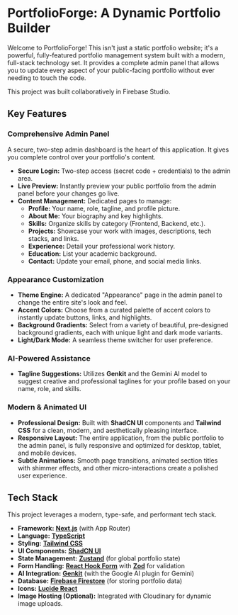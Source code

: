 # PortfolioForge: A Dynamic Portfolio Builder

Welcome to PortfolioForge! This isn't just a static portfolio website; it's a powerful, fully-featured portfolio management system built with a modern, full-stack technology set. It provides a complete admin panel that allows you to update every aspect of your public-facing portfolio without ever needing to touch the code.

This project was built collaboratively in Firebase Studio.

## Key Features

### Comprehensive Admin Panel
A secure, two-step admin dashboard is the heart of this application. It gives you complete control over your portfolio's content.
- **Secure Login:** Two-step access (secret code + credentials) to the admin area.
- **Live Preview:** Instantly preview your public portfolio from the admin panel before your changes go live.
- **Content Management:** Dedicated pages to manage:
    - **Profile:** Your name, role, tagline, and profile picture.
    - **About Me:** Your biography and key highlights.
    - **Skills:** Organize skills by category (Frontend, Backend, etc.).
    - **Projects:** Showcase your work with images, descriptions, tech stacks, and links.
    - **Experience:** Detail your professional work history.
    - **Education:** List your academic background.
    - **Contact:** Update your email, phone, and social media links.

### Appearance Customization
- **Theme Engine:** A dedicated "Appearance" page in the admin panel to change the entire site's look and feel.
- **Accent Colors:** Choose from a curated palette of accent colors to instantly update buttons, links, and highlights.
- **Background Gradients:** Select from a variety of beautiful, pre-designed background gradients, each with unique light and dark mode variants.
- **Light/Dark Mode:** A seamless theme switcher for user preference.

### AI-Powered Assistance
- **Tagline Suggestions:** Utilizes **Genkit** and the Gemini AI model to suggest creative and professional taglines for your profile based on your name, role, and skills.

### Modern & Animated UI
- **Professional Design:** Built with **ShadCN UI** components and **Tailwind CSS** for a clean, modern, and aesthetically pleasing interface.
- **Responsive Layout:** The entire application, from the public portfolio to the admin panel, is fully responsive and optimized for desktop, tablet, and mobile devices.
- **Subtle Animations:** Smooth page transitions, animated section titles with shimmer effects, and other micro-interactions create a polished user experience.

## Tech Stack

This project leverages a modern, type-safe, and performant tech stack.

- **Framework:** [**Next.js**](https://nextjs.org/) (with App Router)
- **Language:** [**TypeScript**](https://www.typescriptlang.org/)
- **Styling:** [**Tailwind CSS**](https://tailwindcss.com/)
- **UI Components:** [**ShadCN UI**](https://ui.shadcn.com/)
- **State Management:** [**Zustand**](https://zustand-demo.pmnd.rs/) (for global portfolio state)
- **Form Handling:** [**React Hook Form**](https://react-hook-form.com/) with [**Zod**](https://zod.dev/) for validation
- **AI Integration:** [**Genkit**](https://firebase.google.com/docs/genkit) (with the Google AI plugin for Gemini)
- **Database:** [**Firebase Firestore**](https://firebase.google.com/docs/firestore) (for storing portfolio data)
- **Icons:** [**Lucide React**](https://lucide.dev/)
- **Image Hosting (Optional):** Integrated with Cloudinary for dynamic image uploads.